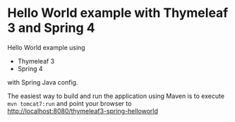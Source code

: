 Hello World example with Thymeleaf 3 and Spring 4
=================================================

Hello World example using

* Thymeleaf 3
* Spring 4

with Spring Java config.

The easiest way to build and run the application using Maven is to execute `mvn tomcat7:run` and
point your browser to [http://localhost:8080/thymeleaf3-spring-helloworld](http://localhost:8080/thymeleaf3-spring-helloworld)
